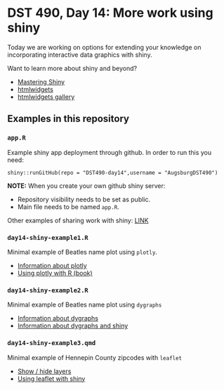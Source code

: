 # DST 490, Day 14: More work using shiny

Today we are working on options for extending your knowledge on incorporating interactive data graphics with shiny.

Want to learn more about shiny and beyond? 
- [Mastering Shiny](https://mastering-shiny.org/)
- [htmlwidgets](https://www.htmlwidgets.org/index.html)
- [htmlwidgets gallery](https://gallery.htmlwidgets.org/)

## Examples in this repository


### `app.R`
Example shiny app deployment through github.  In order to run this you need:

`shiny::runGitHub(repo = "DST490-day14",username = "AugsburgDST490")`

**NOTE:** When you create your own github shiny server:

- Repository visibility needs to be set as public.
- Main file needs to be named `app.R`.

Other examples of sharing work with shiny: [LINK](https://shiny.posit.co/r/getstarted/shiny-basics/lesson7/)

### `day14-shiny-example1.R`
Minimal example of Beatles name plot using `plotly`.

- [Information about plotly](https://plotly.com/r/)
- [Using plotly with R (book)](https://plotly-r.com/)

### `day14-shiny-example2.R`
Minimal example of Beatles name plot using `dygraphs`

- [Information about dygraphs](https://rstudio.github.io/dygraphs/index.html)
- [Information about dygraphs and shiny](https://rstudio.github.io/dygraphs/shiny.html)

### `day14-shiny-example3.qmd`
Minimal example of Hennepin County zipcodes with `leaflet`

 - [Show / hide layers](https://rstudio.github.io/leaflet/articles/showhide.html)
 - [Using leaflet with shiny](https://rstudio.github.io/leaflet/articles/shiny.html)

